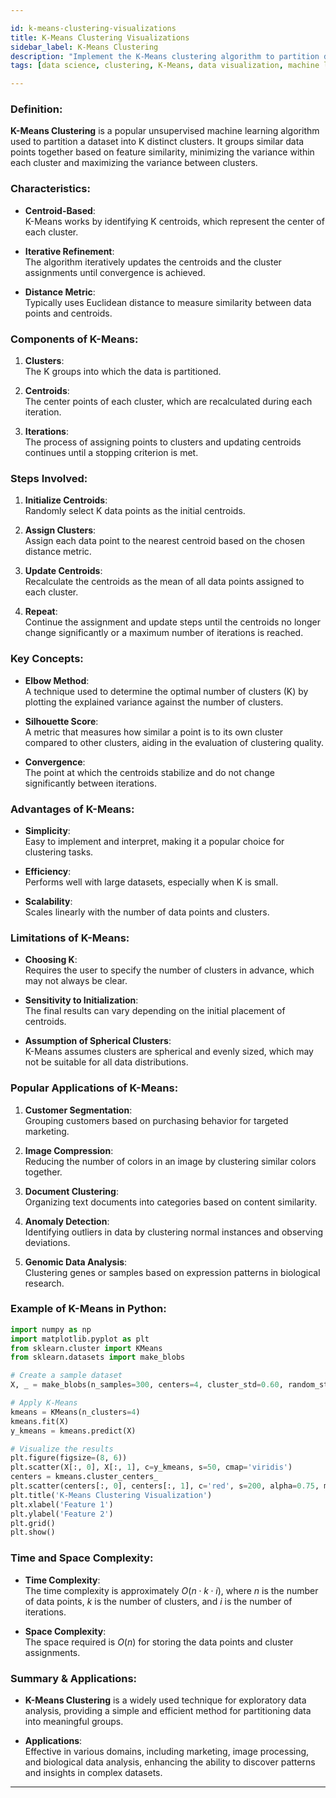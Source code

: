 ```yaml
---

id: k-means-clustering-visualizations  
title: K-Means Clustering Visualizations  
sidebar_label: K-Means Clustering  
description: "Implement the K-Means clustering algorithm to partition data into K clusters based on feature similarity. This feature will include visualizations to help users understand the clustering process."  
tags: [data science, clustering, K-Means, data visualization, machine learning]  

---
```


### Definition:  
**K-Means Clustering** is a popular unsupervised machine learning algorithm used to partition a dataset into K distinct clusters. It groups similar data points together based on feature similarity, minimizing the variance within each cluster and maximizing the variance between clusters.

### Characteristics:
- **Centroid-Based**:  
  K-Means works by identifying K centroids, which represent the center of each cluster.

- **Iterative Refinement**:  
  The algorithm iteratively updates the centroids and the cluster assignments until convergence is achieved.

- **Distance Metric**:  
  Typically uses Euclidean distance to measure similarity between data points and centroids.

### Components of K-Means:
1. **Clusters**:  
   The K groups into which the data is partitioned.

2. **Centroids**:  
   The center points of each cluster, which are recalculated during each iteration.

3. **Iterations**:  
   The process of assigning points to clusters and updating centroids continues until a stopping criterion is met.

### Steps Involved:
1. **Initialize Centroids**:  
   Randomly select K data points as the initial centroids.

2. **Assign Clusters**:  
   Assign each data point to the nearest centroid based on the chosen distance metric.

3. **Update Centroids**:  
   Recalculate the centroids as the mean of all data points assigned to each cluster.

4. **Repeat**:  
   Continue the assignment and update steps until the centroids no longer change significantly or a maximum number of iterations is reached.

### Key Concepts:
- **Elbow Method**:  
  A technique used to determine the optimal number of clusters (K) by plotting the explained variance against the number of clusters.

- **Silhouette Score**:  
  A metric that measures how similar a point is to its own cluster compared to other clusters, aiding in the evaluation of clustering quality.

- **Convergence**:  
  The point at which the centroids stabilize and do not change significantly between iterations.

### Advantages of K-Means:
- **Simplicity**:  
  Easy to implement and interpret, making it a popular choice for clustering tasks.

- **Efficiency**:  
  Performs well with large datasets, especially when K is small.

- **Scalability**:  
  Scales linearly with the number of data points and clusters.

### Limitations of K-Means:
- **Choosing K**:  
  Requires the user to specify the number of clusters in advance, which may not always be clear.

- **Sensitivity to Initialization**:  
  The final results can vary depending on the initial placement of centroids.

- **Assumption of Spherical Clusters**:  
  K-Means assumes clusters are spherical and evenly sized, which may not be suitable for all data distributions.

### Popular Applications of K-Means:
1. **Customer Segmentation**:  
   Grouping customers based on purchasing behavior for targeted marketing.

2. **Image Compression**:  
   Reducing the number of colors in an image by clustering similar colors together.

3. **Document Clustering**:  
   Organizing text documents into categories based on content similarity.

4. **Anomaly Detection**:  
   Identifying outliers in data by clustering normal instances and observing deviations.

5. **Genomic Data Analysis**:  
   Clustering genes or samples based on expression patterns in biological research.

### Example of K-Means in Python:
```python
import numpy as np
import matplotlib.pyplot as plt
from sklearn.cluster import KMeans
from sklearn.datasets import make_blobs

# Create a sample dataset
X, _ = make_blobs(n_samples=300, centers=4, cluster_std=0.60, random_state=0)

# Apply K-Means
kmeans = KMeans(n_clusters=4)
kmeans.fit(X)
y_kmeans = kmeans.predict(X)

# Visualize the results
plt.figure(figsize=(8, 6))
plt.scatter(X[:, 0], X[:, 1], c=y_kmeans, s=50, cmap='viridis')
centers = kmeans.cluster_centers_
plt.scatter(centers[:, 0], centers[:, 1], c='red', s=200, alpha=0.75, marker='X')
plt.title('K-Means Clustering Visualization')
plt.xlabel('Feature 1')
plt.ylabel('Feature 2')
plt.grid()
plt.show()
```

### Time and Space Complexity:
- **Time Complexity**:  
  The time complexity is approximately $O(n \cdot k \cdot i)$, where $n$ is the number of data points, $k$ is the number of clusters, and $i$ is the number of iterations.

- **Space Complexity**:  
  The space required is $O(n)$ for storing the data points and cluster assignments.

### Summary & Applications:
- **K-Means Clustering** is a widely used technique for exploratory data analysis, providing a simple and efficient method for partitioning data into meaningful groups.

- **Applications**:  
  Effective in various domains, including marketing, image processing, and biological data analysis, enhancing the ability to discover patterns and insights in complex datasets.

---
